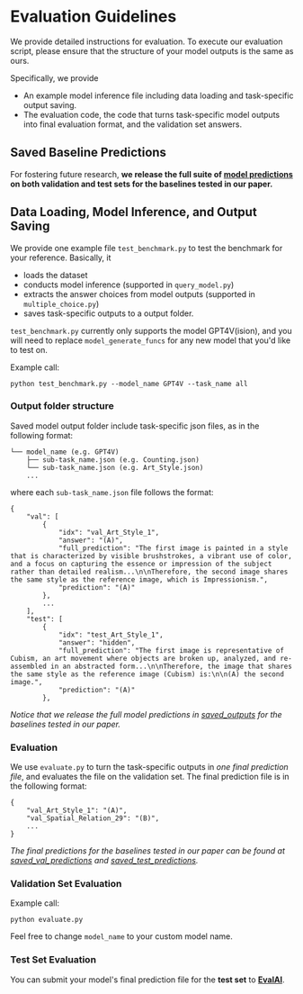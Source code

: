 # Evaluation Guidelines
We provide detailed instructions for evaluation. 
To execute our evaluation script, please ensure that the structure of your model outputs is the same as ours.

Specifically, we provide 
- An example model inference file including data loading and task-specific output saving.
- The evaluation code, the code that turns task-specific model outputs into final evaluation format, and the validation set answers.

## Saved Baseline Predictions
For fostering future research, **we release the full suite of [model predictions](saved_outputs) on both validation and test sets for the baselines tested in our paper.** 


## Data Loading, Model Inference, and Output Saving
We provide one example file `test_benchmark.py` to test the benchmark for your reference. 
Basically, it
- loads the dataset
- conducts model inference (supported in `query_model.py`)
- extracts the answer choices from model outputs (supported in `multiple_choice.py`)
- saves task-specific outputs to a output folder.

`test_benchmark.py` currently only supports the model GPT4V(ision), and you will need to replace `model_generate_funcs` for any new model that you'd like to test on. 

Example call:
```
python test_benchmark.py --model_name GPT4V --task_name all
```

### Output folder structure
Saved model output folder include task-specific json files, as in the following format:

```
└── model_name (e.g. GPT4V)
    ├── sub-task_name.json (e.g. Counting.json)
    └── sub-task_name.json (e.g. Art_Style.json)
    ...
```

where each `sub-task_name.json` file follows the format:
```
{
    "val": [
        {
            "idx": "val_Art_Style_1",
            "answer": "(A)",
            "full_prediction": "The first image is painted in a style that is characterized by visible brushstrokes, a vibrant use of color, and a focus on capturing the essence or impression of the subject rather than detailed realism...\n\nTherefore, the second image shares the same style as the reference image, which is Impressionism.",
            "prediction": "(A)"
        },
        ...
    ],
    "test": [
        {
            "idx": "test_Art_Style_1",
            "answer": "hidden",
            "full_prediction": "The first image is representative of Cubism, an art movement where objects are broken up, analyzed, and re-assembled in an abstracted form...\n\nTherefore, the image that shares the same style as the reference image (Cubism) is:\n\n(A) the second image.",
            "prediction": "(A)"
        },
```

*Notice that we release the full model predictions in [saved_outputs](saved_outputs) for the baselines tested in our paper.*

### Evaluation

We use `evaluate.py` to turn the task-specific outputs in *one final prediction file*, and evaluates the file on the validation set. 
The final prediction file is in the following format:
```
{
    "val_Art_Style_1": "(A)",
    "val_Spatial_Relation_29": "(B)",
    ...
}

```

*The final predictions for the baselines tested in our paper can be found at [saved_val_predictions](saved_val_predictions) and [saved_test_predictions](saved_test_predictions).*

### Validation Set Evaluation
Example call:
```
python evaluate.py
```
Feel free to change `model_name` to your custom model name.

### Test Set Evaluation
You can submit your model's final prediction file for the **test set** to **[EvalAI](?)**.
